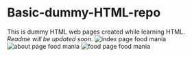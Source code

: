 # Basic-dummy-HTML-repo
This is dummy HTML web pages created while learning HTML. <br/>
*Readme will be updated soon.*
![index page food mania](https://user-images.githubusercontent.com/88196245/152369126-60d5a2f7-c6bf-46da-82bd-d27501e971ca.png)
![about page food mania](https://user-images.githubusercontent.com/88196245/152369370-43ae4c9c-bc8e-479b-ab4b-f649a4eefb4b.png)
![food page food mania](https://user-images.githubusercontent.com/88196245/152370390-7e7dc729-4ea0-4f8f-9dc3-75b22467daf6.png)
